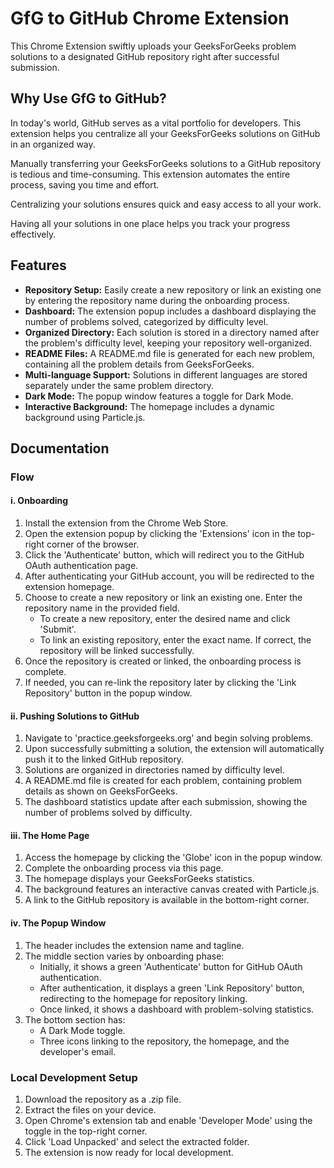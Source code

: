 # GfG to GitHub Chrome Extension

This Chrome Extension swiftly uploads your GeeksForGeeks problem solutions to a designated GitHub repository right after successful submission.

## Why Use GfG to GitHub?

In today's world, GitHub serves as a vital portfolio for developers. This extension helps you centralize all your GeeksForGeeks solutions on GitHub in an organized way.

Manually transferring your GeeksForGeeks solutions to a GitHub repository is tedious and time-consuming. This extension automates the entire process, saving you time and effort.

Centralizing your solutions ensures quick and easy access to all your work.

Having all your solutions in one place helps you track your progress effectively.

## Features

- **Repository Setup:** Easily create a new repository or link an existing one by entering the repository name during the onboarding process.
- **Dashboard:** The extension popup includes a dashboard displaying the number of problems solved, categorized by difficulty level.
- **Organized Directory:** Each solution is stored in a directory named after the problem's difficulty level, keeping your repository well-organized.
- **README Files:** A README.md file is generated for each new problem, containing all the problem details from GeeksForGeeks.
- **Multi-language Support:** Solutions in different languages are stored separately under the same problem directory.
- **Dark Mode:** The popup window features a toggle for Dark Mode.
- **Interactive Background:** The homepage includes a dynamic background using Particle.js.

## Documentation

### Flow

#### i. Onboarding

1. Install the extension from the Chrome Web Store.
2. Open the extension popup by clicking the 'Extensions' icon in the top-right corner of the browser.
3. Click the 'Authenticate' button, which will redirect you to the GitHub OAuth authentication page.
4. After authenticating your GitHub account, you will be redirected to the extension homepage.
5. Choose to create a new repository or link an existing one. Enter the repository name in the provided field.
   - To create a new repository, enter the desired name and click 'Submit'.
   - To link an existing repository, enter the exact name. If correct, the repository will be linked successfully.
6. Once the repository is created or linked, the onboarding process is complete.
7. If needed, you can re-link the repository later by clicking the 'Link Repository' button in the popup window.

#### ii. Pushing Solutions to GitHub

1. Navigate to 'practice.geeksforgeeks.org' and begin solving problems.
2. Upon successfully submitting a solution, the extension will automatically push it to the linked GitHub repository.
3. Solutions are organized in directories named by difficulty level.
4. A README.md file is created for each problem, containing problem details as shown on GeeksForGeeks.
5. The dashboard statistics update after each submission, showing the number of problems solved by difficulty.

#### iii. The Home Page

1. Access the homepage by clicking the 'Globe' icon in the popup window.
2. Complete the onboarding process via this page.
3. The homepage displays your GeeksForGeeks statistics.
4. The background features an interactive canvas created with Particle.js.
5. A link to the GitHub repository is available in the bottom-right corner.

#### iv. The Popup Window

1. The header includes the extension name and tagline.
2. The middle section varies by onboarding phase:
   - Initially, it shows a green 'Authenticate' button for GitHub OAuth authentication.
   - After authentication, it displays a green 'Link Repository' button, redirecting to the homepage for repository linking.
   - Once linked, it shows a dashboard with problem-solving statistics.
3. The bottom section has:
   - A Dark Mode toggle.
   - Three icons linking to the repository, the homepage, and the developer's email.

### Local Development Setup

1. Download the repository as a .zip file.
2. Extract the files on your device.
3. Open Chrome's extension tab and enable 'Developer Mode' using the toggle in the top-right corner.
4. Click 'Load Unpacked' and select the extracted folder.
5. The extension is now ready for local development.

